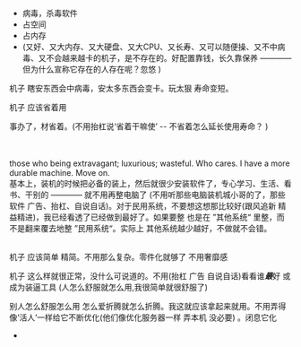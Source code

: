 
- 病毒，杀毒软件
- 占空间
- 占内存
- (又好、又大内存、又大硬盘、又大CPU、又长寿、又可以随便操、又不中病毒、又不会越来越卡的机子，是不存在的。好配置靠钱，长久靠保养 ———— 但为什么宣称它存在的人存在呢？忽悠 )

机子 瞎安东西会中病毒，安太多东西会变卡。玩太狠 寿命变短。

机子 应该省着用

事办了，材省着。(不用抬杠说‘省着干嘛使’ -- 不省着怎么延长使用寿命？ )

<br><br>
those who being extravagant; luxurious; wasteful. Who cares. I have a more durable machine. Move on. <br>
基本上，装机的时候把必备的装上，然后就很少安装软件了，专心学习、生活、看书、干别的 ———— 就不用再整电脑了 (不用听那些电脑装机城小哥的了，那些软件 广告、抬杠、自说自话)。对于民用系统，不要想这想那比较好(跟风追新 精益精进)，我已经看透了已经做到最好了。如果要整 也是在 ”其他系统“ 里整，而不是翻来覆去地整 ”民用系统“。实际上 其他系统越少越好，不做就不会错。
<br><br>

机子 应该简单 精简。不用那么复杂。零件化就够了 不用奢靡感

机子 这么样就很正常，没什么可说道的。不用(抬杠 广告 自说自话)看看谁***最***好 或成为装逼工具 (人怎么舒服就怎么用,我很简单就很舒服了)

别人怎么舒服怎么用 怎么爱折腾就怎么折腾。我这就应该拿起来就用。不用弄得像‘活人’一样给它不断优化(他们像优化服务器一样 弄本机 没必要) 。闭息它化

-
